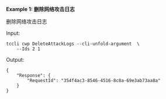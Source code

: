 **Example 1: 删除网络攻击日志**

删除网络攻击日志

Input: 

```
tccli cwp DeleteAttackLogs --cli-unfold-argument  \
    --Ids 2 1
```

Output: 
```
{
    "Response": {
        "RequestId": "354f4ac3-8546-4516-8c8a-69e3ab73aa8a"
    }
}
```

